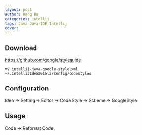 ```yaml
---
layout: post
author: Hang Hu
categories: intellij
tags: Java Java-IDE Intellij 
cover: 
---
```


## Download

https://github.com/google/styleguide

```
mv intellij-java-google-style.xml ~/.IntelliJIdea2016.2/config/codestyles
```


## Configuration


Idea -> Setting -> Editor -> Code Style -> Scheme -> GoogleStyle


## Usage


Code -> Reformat Code
